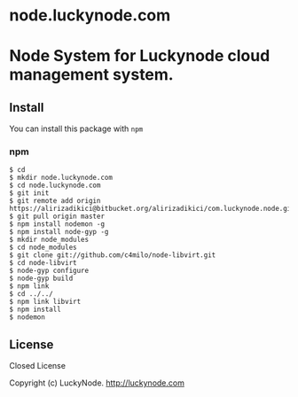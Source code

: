 # node.luckynode.com
# Node System for Luckynode cloud management system. 

## Install

You can install this package with `npm`

### npm

    $ cd
    $ mkdir node.luckynode.com
    $ cd node.luckynode.com
    $ git init
    $ git remote add origin https://alirizadikici@bitbucket.org/alirizadikici/com.luckynode.node.git
    $ git pull origin master
    $ npm install nodemon -g
    $ npm install node-gyp -g
    $ mkdir node_modules
    $ cd node_modules
    $ git clone git://github.com/c4milo/node-libvirt.git
    $ cd node-libvirt
    $ node-gyp configure
    $ node-gyp build
    $ npm link
    $ cd ../../
    $ npm link libvirt
    $ npm install
    $ nodemon

## License

Closed License

Copyright (c) LuckyNode. http://luckynode.com
